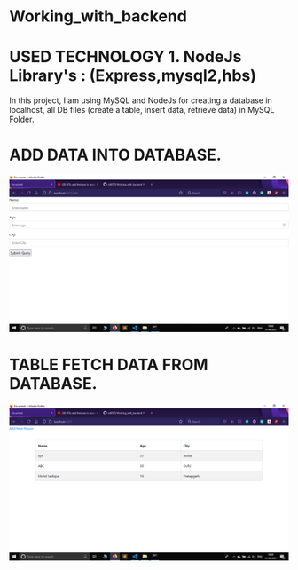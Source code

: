 # Working_with_backend
# USED TECHNOLOGY 1. NodeJs Library's : (Express,mysql2,hbs)
In this project, I am using MySQL and NodeJs for creating a database in localhost, all DB files  (create a table, insert data, retrieve data) in MySQL Folder.



# ADD DATA INTO DATABASE.

<img alt="Coding" width="1000" src="https://github.com/sid8573/Working_with_backend/blob/main/Images/Screenshot%20(151).png">

# TABLE FETCH DATA FROM DATABASE.

<img alt="Coding" width="1000" src="https://github.com/sid8573/Working_with_backend/blob/main/Images/Screenshot%20(150).png">
